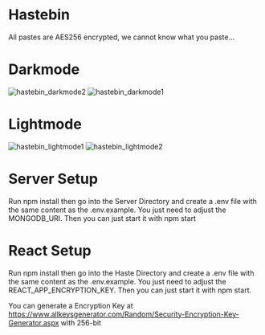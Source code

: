 # Hastebin
All pastes are AES256 encrypted, we cannot know what you paste...

# Darkmode
![hastebin_darkmode2](https://user-images.githubusercontent.com/58522564/111871489-a1eba800-898a-11eb-9147-1d9c1e9e26d4.PNG)
![hastebin_darkmode1](https://user-images.githubusercontent.com/58522564/111871490-a31cd500-898a-11eb-9410-583d10428af2.PNG)

# Lightmode
![hastebin_lightmode1](https://user-images.githubusercontent.com/37121584/111868566-fe46cb80-897a-11eb-8fdb-3e9dcdc59c3a.PNG)
![hastebin_lightmode2](https://user-images.githubusercontent.com/37121584/111868569-fedf6200-897a-11eb-85d0-a3bcc1cb80fd.PNG)

# Server Setup
Run npm install then go into the Server Directory and create a .env file with the same content as the .env.example. You just need to adjust the MONGODB_URI.
Then you can just start it with npm start

# React Setup
Run npm install then go into the Haste Directory and create a .env file with the same content as the .env.example. You just need to adjust the REACT_APP_ENCRYPTION_KEY.
Then you can just start it with npm start.

You can generate a Encryption Key at https://www.allkeysgenerator.com/Random/Security-Encryption-Key-Generator.aspx with 256-bit
